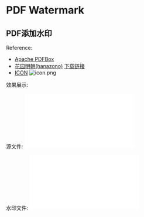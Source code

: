 # PDF Watermark

## PDF添加水印

Reference:

- [Apache PDFBox](https://pdfbox.apache.org)
- [花园明朝(hanazono)](http://fonts.jp/hanazono/) [下载链接](https://zh.osdn.net/projects/hanazono-font/releases/)
- [ICON](https://icons8.com/icon/63919/pdf) ![icon.png](pdf-watermark-swing/src/main/resources/images/icon.png)

效果展示:

源文件:
<object data="docs/test_0.pdf" type="application/pdf" width="700px" height="700px"><embed src="docs/test_0.pdf"/></object>


水印文件:
<object data="docs/test_0watermark.pdf" type="application/pdf" width="700px" height="700px"><embed src="docs/test_0watermark.pdf"/></object>

